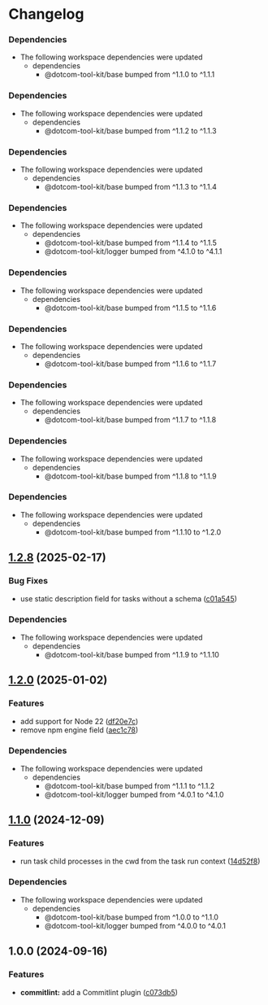 # Changelog

### Dependencies

* The following workspace dependencies were updated
  * dependencies
    * @dotcom-tool-kit/base bumped from ^1.1.0 to ^1.1.1

### Dependencies

* The following workspace dependencies were updated
  * dependencies
    * @dotcom-tool-kit/base bumped from ^1.1.2 to ^1.1.3

### Dependencies

* The following workspace dependencies were updated
  * dependencies
    * @dotcom-tool-kit/base bumped from ^1.1.3 to ^1.1.4

### Dependencies

* The following workspace dependencies were updated
  * dependencies
    * @dotcom-tool-kit/base bumped from ^1.1.4 to ^1.1.5
    * @dotcom-tool-kit/logger bumped from ^4.1.0 to ^4.1.1

### Dependencies

* The following workspace dependencies were updated
  * dependencies
    * @dotcom-tool-kit/base bumped from ^1.1.5 to ^1.1.6

### Dependencies

* The following workspace dependencies were updated
  * dependencies
    * @dotcom-tool-kit/base bumped from ^1.1.6 to ^1.1.7

### Dependencies

* The following workspace dependencies were updated
  * dependencies
    * @dotcom-tool-kit/base bumped from ^1.1.7 to ^1.1.8

### Dependencies

* The following workspace dependencies were updated
  * dependencies
    * @dotcom-tool-kit/base bumped from ^1.1.8 to ^1.1.9

### Dependencies

* The following workspace dependencies were updated
  * dependencies
    * @dotcom-tool-kit/base bumped from ^1.1.10 to ^1.2.0

## [1.2.8](https://github.com/Financial-Times/dotcom-tool-kit/compare/commitlint-v1.2.7...commitlint-v1.2.8) (2025-02-17)


### Bug Fixes

* use static description field for tasks without a schema ([c01a545](https://github.com/Financial-Times/dotcom-tool-kit/commit/c01a545528fd04231b24ac62742a6156ff6915db))


### Dependencies

* The following workspace dependencies were updated
  * dependencies
    * @dotcom-tool-kit/base bumped from ^1.1.9 to ^1.1.10

## [1.2.0](https://github.com/Financial-Times/dotcom-tool-kit/compare/commitlint-v1.1.1...commitlint-v1.2.0) (2025-01-02)


### Features

* add support for Node 22 ([df20e7c](https://github.com/Financial-Times/dotcom-tool-kit/commit/df20e7c455a16eeb3e75a2e940c93848d618a218))
* remove npm engine field ([aec1c78](https://github.com/Financial-Times/dotcom-tool-kit/commit/aec1c78aedb8f26a43b25824eb19e30101806182))


### Dependencies

* The following workspace dependencies were updated
  * dependencies
    * @dotcom-tool-kit/base bumped from ^1.1.1 to ^1.1.2
    * @dotcom-tool-kit/logger bumped from ^4.0.1 to ^4.1.0

## [1.1.0](https://github.com/Financial-Times/dotcom-tool-kit/compare/commitlint-v1.0.0...commitlint-v1.1.0) (2024-12-09)


### Features

* run task child processes in the cwd from the task run context ([14d52f8](https://github.com/Financial-Times/dotcom-tool-kit/commit/14d52f81f874a37c12bab3a6fbfddde5ff8d72e7))


### Dependencies

* The following workspace dependencies were updated
  * dependencies
    * @dotcom-tool-kit/base bumped from ^1.0.0 to ^1.1.0
    * @dotcom-tool-kit/logger bumped from ^4.0.0 to ^4.0.1

## 1.0.0 (2024-09-16)


### Features

* **commitlint:** add a Commitlint plugin ([c073db5](https://github.com/Financial-Times/dotcom-tool-kit/commit/c073db5c45b8c6f7488f07dd1eaf278d6f8b6db8))
